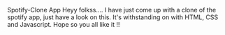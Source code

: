 Spotify-Clone App 
Heyy folkss.... I have just come up with a clone of the spotify app, just have a look on this. 
It's withstanding on with HTML, CSS and Javascript. 
Hope so you all like it !!
